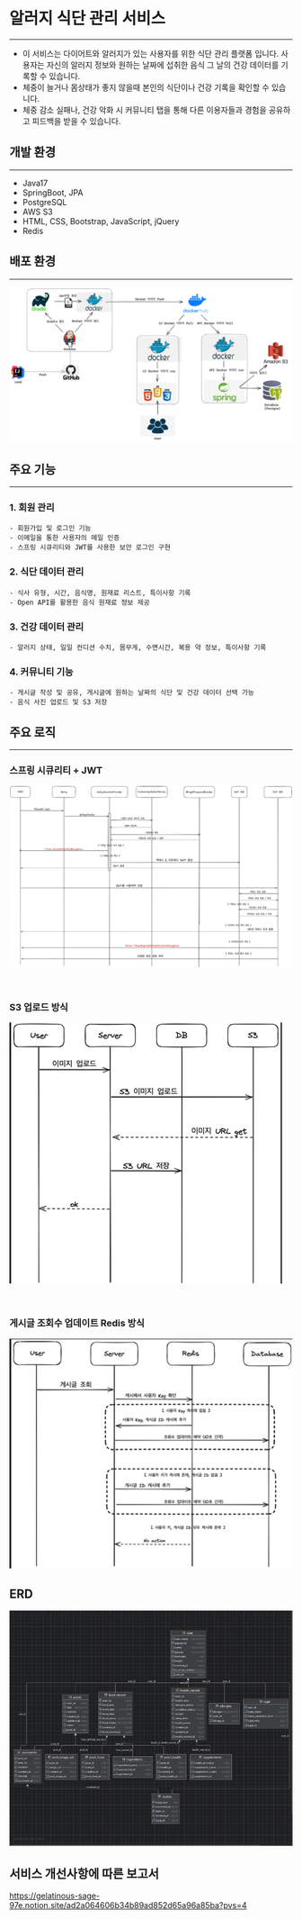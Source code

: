 # 알러지 식단 관리 서비스

---

- 이 서비스는 다이어트와 알러지가 있는 사용자를 위한 식단 관리 플랫폼 입니다. 사용자는 자신의 알러지 정보와 원하는 날짜에 섭취한 음식 그 날의 건강 데이터를 기록할 수 있습니다.
- 체중이 늘거나 몸상태가 좋지 않을때 본인의 식단이나 건강 기록을 확인할 수 있습니다. 
- 체중 감소 실패나, 건강 악화 시 커뮤니티 탭을 통해 다른 이용자들과 경험을 공유하고 피드백을 받을 수 있습니다.

## 개발 환경

---
- Java17
- SpringBoot, JPA
- PostgreSQL
- AWS S3
- HTML, CSS, Bootstrap, JavaScript, jQuery
- Redis

## 배포 환경

---
![img.png](image/img.png)


## 주요 기능

---
### 1. 회원 관리
    - 회원가입 및 로그인 기능
    - 이메일을 통한 사용자의 메일 인증
    - 스프링 시큐리티와 JWT를 사용한 보안 로그인 구현
### 2. 식단 데이터 관리
    - 식사 유형, 시간, 음식명, 원재료 리스트, 특이사항 기록
    - Open API를 활용한 음식 원재료 정보 제공
### 3. 건강 데이터 관리
    - 알러지 상태, 일일 컨디션 수치, 몸무게, 수면시간, 복용 약 정보, 특이사항 기록
### 4. 커뮤니티 기능
    - 게시글 작성 및 공유, 게시글에 원하는 날짜의 식단 및 건강 데이터 선택 가능
    - 음식 사진 업로드 및 S3 저장

## 주요 로직

---

### 스프링 시큐리티 + JWT
![img.png](image/springSecurity.png)

<br>

### S3 업로드 방식
![img.png](image/s3upload.png)

<br>

### 게시글 조회수 업데이트 Redis 방식
![img.png](image/views_redis.png)

## ERD

![img.png](image/ERD_image.png)


## 서비스 개선사항에 따른 보고서
https://gelatinous-sage-97e.notion.site/ad2a064606b34b89ad852d65a96a85ba?pvs=4
